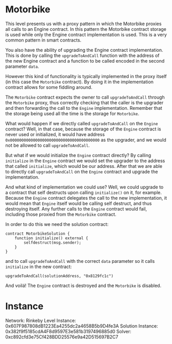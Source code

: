 # Motorbike

This level presents us with a proxy pattern in which the Motorbike proxies all calls to an Engine contract. In this pattern the Motorbike contract storage is used while only the Engine contract implementation is used. This is a very common pattern in smart contracts.

You also have the ability of upgrading the Engine contract implementation. This is done by calling the `upgradeToAndCall` function with the address of the new Engine contract and a function to be called encoded in the second parameter `data`.

However this kind of functionality is typically implemented in the proxy itself (in this case the `Motorbike` contract). By doing it in the implementation contract allows for some fiddling around.

The `Motorbike` contract expects the owner to call `upgradeToAndCall` through the `Motorbike` proxy, thus correctly checking that the caller is the upgrader and then forwarding the call to the `Engine` implementation. Remember that the storage being used all the time is the storage for `Motorbike`.

What would happen if we directly called `upgradeToAndCall` on the `Engine` contract? Well, in that case, because the storage of the `Engine` contract is never used or initialized, it would have address `0x000000000000000000000000000000000000000` as the upgrader, and we would not be allowed to call `upgradeToAndCall`.

But what if we would initialize the `Engine` contract directly? By calling `initialize` in the `Engine` contract we would set the upgrader to the address that called `initialize`, which would be our address. After that we are able to directly call `upgradeToAndCall` on the `Engine` contract and upgrade the implementation.

And what kind of implementation we could use? Well, we could upgrade to a contract that self destructs upon calling `initialize()` on it, for example. Because the `Engine` contract delegates the call to the new implementation, it would mean that `Engine` itself would be calling self destruct, and thus destroying itself. Any further calls to the `Engine` contract would fail, including those proxied from the `Motorbike` contract.

In order to do this we need the solution contract:

```
contract MotorbikeSolution {
    function initialize() external {
        selfdestruct(msg.sender);
    }
}
```

and to call `upgradeToAndCall` with the correct `data` parameter so it calls `initialize` in the new contract:

```
upgradeToAndCall(solutionAddress, "0x8129fc1c")
```

And voilá! The `Engine` contract is destroyed and the `Motorbike` is disabled.

# Instance

Network: Rinkeby
Level Instance: 0x607F987808dB1223Ea4255dc2a4658B5b9D4fe3A
Solution Instance: 0x382f9f5185cdA4F8d9597E3e581b3197496885d0
Solver: 0xc892cfd3e75Cf428BDD25576e9a42D515697B2C7
